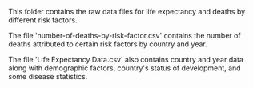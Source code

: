 This folder contains the raw data files for life expectancy and deaths by different risk factors. 

The file 'number-of-deaths-by-risk-factor.csv' contains the number of deaths attributed to certain risk factors by country and year.

The file 'Life Expectancy Data.csv' also contains country and year data along with demographic factors, country's status of development, and some disease statistics.





